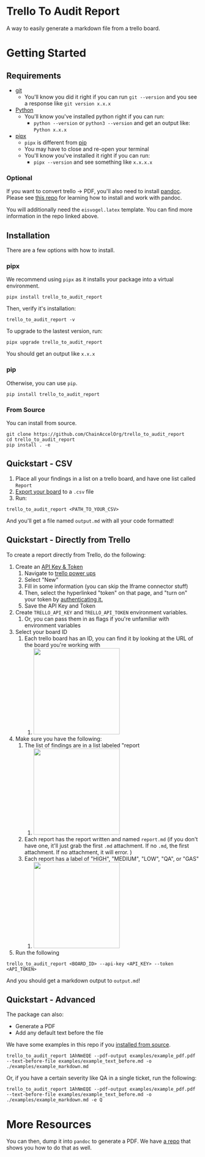 # Trello To Audit Report

A way to easily generate a markdown file from a trello board.

# Getting Started

## Requirements


- [git](https://git-scm.com/book/en/v2/Getting-Started-Installing-Git)
  - You'll know you did it right if you can run `git --version` and you see a response like `git version x.x.x`
- [Python](https://www.python.org/downloads/)
  - You'll know you've installed python right if you can run:
    - `python --version` or `python3 --version` and get an output like: `Python x.x.x`
- [pipx](https://pypa.github.io/pipx/installation/)
  - `pipx` is different from [pip](https://pypi.org/project/pip/)
  - You may have to close and re-open your terminal
  - You'll know you've installed it right if you can run:
    - `pipx --version` and see something like `x.x.x.x`

### Optional

If you want to convert trello -> PDF, you'll also need to install [pandoc](https://pandoc.org/). Please see [this repo](https://github.com/ChainAccelOrg/audit-report-templating) for learning how to install and work with pandoc. 

You will additionally need the `eisvogel.latex` template. You can find more information in the repo linked above. 

## Installation

There are a few options with how to install.

### pipx 

We recommend using `pipx` as it installs your package into a virtual environment. 

```
pipx install trello_to_audit_report
```

Then, verify it's installation: 
```
trello_to_audit_report -v
```

To upgrade to the lastest version, run:

```
pipx upgrade trello_to_audit_report
```

You should get an output like `x.x.x`

### pip

Otherwise, you can use `pip`.

```
pip install trello_to_audit_report
```

### From Source

You can install from source.

```
git clone https://github.com/ChainAccelOrg/trello_to_audit_report
cd trello_to_audit_report
pip install . -e
```

## Quickstart - CSV

1. Place all your findings in a list on a trello board, and have one list called `Report`
2. [Export your board](https://support.atlassian.com/trello/docs/exporting-data-from-trello/) to a `.csv` file
3. Run:

```
trello_to_audit_report <PATH_TO_YOUR_CSV>
```

And you'll get a file named `output.md` with all your code formatted!

## Quickstart - Directly from Trello

To create a report directly from Trello, do the following:

1. Create an [API Key & Token](https://developer.atlassian.com/cloud/trello/guides/rest-api/api-introduction/)
   1. Navigate to [trello power ups](https://trello.com/power-ups/admin)
   2. Select "New"
   3. Fill in some information (you can skip the Iframe connector stuff)
   4. Then, select the hyperlinked "token" on that page, and "turn on" your token by [authenticating it.](https://developer.atlassian.com/cloud/trello/guides/rest-api/api-introduction/#authentication-and-authorization)
   5. Save the API Key and Token 
2. Create `TRELLO_API_KEY` and `TRELLO_API_TOKEN` environment variables.
   1. Or, you can pass them in as flags if you're unfamiliar with environment variables
3. Select your board ID
   1. Each trello board has an ID, you can find it by looking at the URL of the board you're working with
      1. <img src="./img/trello-url.png" width="225">
4. Make sure you have the following:
   1. The list of findings are in a list labeled "report 
      1. <img src="./img/list-report.png" width="225">
   2. Each report has the report written and named `report.md` (if you don't have one, it'll just grab the first `.md` attachment. If no `.md`, the first attachment. If no attachment, it will error. )
   3. Each report has a label of "HIGH", "MEDIUM", "LOW", "QA", or "GAS" 
      1. <img src="./img/requirements.png" width="225">
5. Run the following

```
trello_to_audit_report <BOARD_ID> --api-key <API_KEY> --token <API_TOKEN>
```

And you should get a markdown output to `output.md`!


## Quickstart - Advanced

The package can also:
- Generate a PDF
- Add any default text before the file

We have some examples in this repo if you [installed from source](#from-source).

```
trello_to_audit_report 1AhNmEQE --pdf-output examples/example_pdf.pdf --text-before-file examples/example_text_before.md -o ./examples/example_markdown.md
```

Or, if you have a certain severity like QA in a single ticket, run the following:

```
trello_to_audit_report 1AhNmEQE --pdf-output examples/example_pdf.pdf --text-before-file examples/example_text_before.md -o ./examples/example_markdown.md -e Q
```


# More Resources

You can then, dump it into `pandoc` to generate a PDF. We have [a repo](https://github.com/ChainAccelOrg/audit-report-templating) that shows you how to do that as well. 
